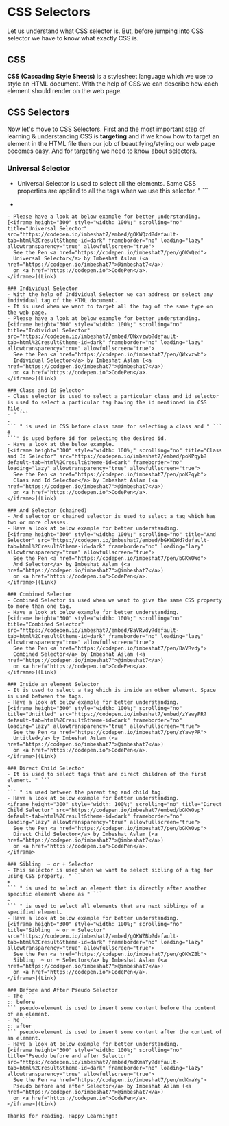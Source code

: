 # CSS Selectors

Let us understand what CSS selector is.
But, before jumping into CSS selector we have to know what exactly CSS is.
## CSS
**CSS (Cascading Style Sheets)** is a stylesheet language which we use to style an HTML document. With the help of CSS we can describe how each element should render on the web page.
## CSS Selectors
Now let's move to CSS Selectors.
First and the most important step of learning & understanding CSS is **targeting** and if we know how to target an element in the HTML file then our job of beautifying/styling our web page becomes easy. And for targeting we need to know about selectors.
### Universal Selector
- Universal Selector is used to select all the elements. Same CSS properties are applied to all the tags when we use this selector. " ```
*
``` " is used to select all the elements of the document.
- Please have a look at below example for better understanding.
[<iframe height="300" style="width: 100%;" scrolling="no" title="Universal Selector" src="https://codepen.io/imbeshat7/embed/gOKWQzd?default-tab=html%2Cresult&theme-id=dark" frameborder="no" loading="lazy" allowtransparency="true" allowfullscreen="true">
  See the Pen <a href="https://codepen.io/imbeshat7/pen/gOKWQzd">
  Universal Selector</a> by Imbeshat Aslam (<a href="https://codepen.io/imbeshat7">@imbeshat7</a>)
  on <a href="https://codepen.io">CodePen</a>.
</iframe>](Link)

### Individual Selector
- With the help of Individual Selector we can address or select any individual tag of the HTML document.
- It is used when we want to target all the tag of the same type on the web page.
- Please have a look at below example for better understanding.
[<iframe height="300" style="width: 100%;" scrolling="no" title="Individual Selector" src="https://codepen.io/imbeshat7/embed/QWxvzwb?default-tab=html%2Cresult&theme-id=dark" frameborder="no" loading="lazy" allowtransparency="true" allowfullscreen="true">
  See the Pen <a href="https://codepen.io/imbeshat7/pen/QWxvzwb">
  Individual Selector</a> by Imbeshat Aslam (<a href="https://codepen.io/imbeshat7">@imbeshat7</a>)
  on <a href="https://codepen.io">CodePen</a>.
</iframe>](Link)

### Class and Id Selector
- Class selector is used to select a particular class and id selector is used to select a particular tag having the id mentioned in CSS file.
- " ```
.
``` " is used in CSS before class name for selecting a class and " ```
#
```" is used before id for selecting the desired id.
- Have a look at the below example.
[<iframe height="300" style="width: 100%;" scrolling="no" title="Class and Id Selector" src="https://codepen.io/imbeshat7/embed/poKPqyb?default-tab=html%2Cresult&theme-id=dark" frameborder="no" loading="lazy" allowtransparency="true" allowfullscreen="true">
  See the Pen <a href="https://codepen.io/imbeshat7/pen/poKPqyb">
  Class and Id Selector</a> by Imbeshat Aslam (<a href="https://codepen.io/imbeshat7">@imbeshat7</a>)
  on <a href="https://codepen.io">CodePen</a>.
</iframe>](Link)

### And Selector (chained)
- And selector or chained selector is used to select a tag which has two or more classes.
- Have a look at below example for better understanding.
[<iframe height="300" style="width: 100%;" scrolling="no" title="And Selector" src="https://codepen.io/imbeshat7/embed/bGKWOWd?default-tab=html%2Cresult&theme-id=dark" frameborder="no" loading="lazy" allowtransparency="true" allowfullscreen="true">
  See the Pen <a href="https://codepen.io/imbeshat7/pen/bGKWOWd">
  And Selector</a> by Imbeshat Aslam (<a href="https://codepen.io/imbeshat7">@imbeshat7</a>)
  on <a href="https://codepen.io">CodePen</a>.
</iframe>](Link)

### Combined Selector
- Combined Selector is used when we want to give the same CSS property to more than one tag.
- Have a look at below example for better understanding.
[<iframe height="300" style="width: 100%;" scrolling="no" title="Combined Selector" src="https://codepen.io/imbeshat7/embed/BaVRvdy?default-tab=html%2Cresult&theme-id=dark" frameborder="no" loading="lazy" allowtransparency="true" allowfullscreen="true">
  See the Pen <a href="https://codepen.io/imbeshat7/pen/BaVRvdy">
  Combined Selector</a> by Imbeshat Aslam (<a href="https://codepen.io/imbeshat7">@imbeshat7</a>)
  on <a href="https://codepen.io">CodePen</a>.
</iframe>](Link)

### Inside an element Selector
- It is used to select a tag which is inside an other element. Space is used between the tags.
- Have a look at below example for better understanding.
[<iframe height="300" style="width: 100%;" scrolling="no" title="Untitled" src="https://codepen.io/imbeshat7/embed/zYawyPR?default-tab=html%2Cresult&theme-id=dark" frameborder="no" loading="lazy" allowtransparency="true" allowfullscreen="true">
  See the Pen <a href="https://codepen.io/imbeshat7/pen/zYawyPR">
  Untitled</a> by Imbeshat Aslam (<a href="https://codepen.io/imbeshat7">@imbeshat7</a>)
  on <a href="https://codepen.io">CodePen</a>.
</iframe>](Link)

### Direct Child Selector
- It is used to select tags that are direct children of the first element. " ```
>
``` " is used between the parent tag and child tag.
- Have a look at below example for better understanding.
<iframe height="300" style="width: 100%;" scrolling="no" title="Direct Child Selector" src="https://codepen.io/imbeshat7/embed/bGKWOvp?default-tab=html%2Cresult&theme-id=dark" frameborder="no" loading="lazy" allowtransparency="true" allowfullscreen="true">
  See the Pen <a href="https://codepen.io/imbeshat7/pen/bGKWOvp">
  Direct Child Selector</a> by Imbeshat Aslam (<a href="https://codepen.io/imbeshat7">@imbeshat7</a>)
  on <a href="https://codepen.io">CodePen</a>.
</iframe>

### Sibling  ~ or + Selector
- This selector is used when we want to select sibling of a tag for using CSS property. " ```
+
``` " is used to select an element that is directly after another specific element where as " ```
~
``` " is used to select all elements that are next siblings of a specified element.
- Have a look at below example for better understanding.
[<iframe height="300" style="width: 100%;" scrolling="no" title="Sibling  ~ or + Selector" src="https://codepen.io/imbeshat7/embed/gOKWZBb?default-tab=html%2Cresult&theme-id=dark" frameborder="no" loading="lazy" allowtransparency="true" allowfullscreen="true">
  See the Pen <a href="https://codepen.io/imbeshat7/pen/gOKWZBb">
  Sibling  ~ or + Selector</a> by Imbeshat Aslam (<a href="https://codepen.io/imbeshat7">@imbeshat7</a>)
  on <a href="https://codepen.io">CodePen</a>.
</iframe>](Link)

### Before and After Pseudo Selector
- The ```
:: before
``` pseudo-element is used to insert some content before the content of an element.
- he ```
:: after
``` pseudo-element is used to insert some content after the content of an element.
- Have a look at below example for better understanding.
[<iframe height="300" style="width: 100%;" scrolling="no" title="Pseudo before and after Selector" src="https://codepen.io/imbeshat7/embed/mdKmaYy?default-tab=html%2Cresult&theme-id=dark" frameborder="no" loading="lazy" allowtransparency="true" allowfullscreen="true">
  See the Pen <a href="https://codepen.io/imbeshat7/pen/mdKmaYy">
  Pseudo before and after Selector</a> by Imbeshat Aslam (<a href="https://codepen.io/imbeshat7">@imbeshat7</a>)
  on <a href="https://codepen.io">CodePen</a>.
</iframe>](Link)

Thanks for reading. Happy Learning!!





















 
 





